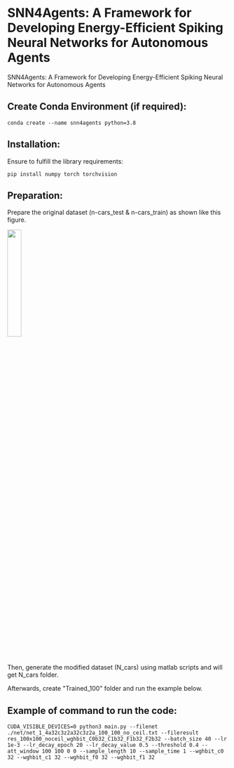 # SNN4Agents: A Framework for Developing Energy-Efficient Spiking Neural Networks for Autonomous Agents
SNN4Agents: A Framework for Developing Energy-Efficient Spiking Neural Networks for Autonomous Agents

## Create Conda Environment (if required): 
```
conda create --name snn4agents python=3.8
```

## Installation: 
Ensure to fulfill the library requirements:
```
pip install numpy torch torchvision
```

## Preparation: 
Prepare the original dataset (n-cars_test & n-cars_train) as shown like this figure. 
<p align="left"><img width="25%" src="docs/ncars_folders.png"/></p>

Then, generate the modified dataset (N_cars) using matlab scripts and will get N_cars folder.   

Afterwards, create "Trained_100" folder and run the example below.

## Example of command to run the code:
```
CUDA_VISIBLE_DEVICES=0 python3 main.py --filenet ./net/net_1_4a32c3z2a32c3z2a_100_100_no_ceil.txt --fileresult res_100x100_noceil_wghbit_C0b32_C1b32_F1b32_F2b32 --batch_size 40 --lr 1e-3 --lr_decay_epoch 20 --lr_decay_value 0.5 --threshold 0.4 --att_window 100 100 0 0 --sample_length 10 --sample_time 1 --wghbit_c0 32 --wghbit_c1 32 --wghbit_f0 32 --wghbit_f1 32
```

